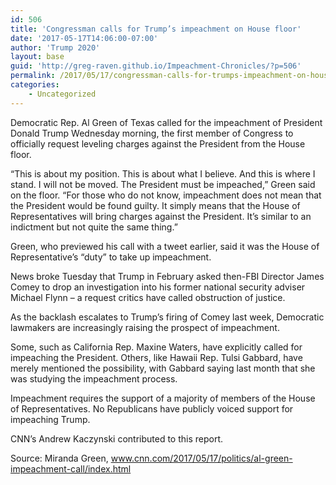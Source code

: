 ```yaml
---
id: 506
title: 'Congressman calls for Trump’s impeachment on House floor'
date: '2017-05-17T14:06:00-07:00'
author: 'Trump 2020'
layout: base
guid: 'http://greg-raven.github.io/Impeachment-Chronicles/?p=506'
permalink: /2017/05/17/congressman-calls-for-trumps-impeachment-on-house-floor/
categories:
    - Uncategorized
---
```


Democratic Rep. Al Green of Texas called for the impeachment of President Donald Trump Wednesday morning, the first member of Congress to officially request leveling charges against the President from the House floor.

“This is about my position. This is about what I believe. And this is where I stand. I will not be moved. The President must be impeached,” Green said on the floor. “For those who do not know, impeachment does not mean that the President would be found guilty. It simply means that the House of Representatives will bring charges against the President. It’s similar to an indictment but not quite the same thing.”

Green, who previewed his call with a tweet earlier, said it was the House of Representative’s “duty” to take up impeachment.

News broke Tuesday that Trump in February asked then-FBI Director James Comey to drop an investigation into his former national security adviser Michael Flynn – a request critics have called obstruction of justice.

As the backlash escalates to Trump’s firing of Comey last week, Democratic lawmakers are increasingly raising the prospect of impeachment.

Some, such as California Rep. Maxine Waters, have explicitly called for impeaching the President. Others, like Hawaii Rep. Tulsi Gabbard, have merely mentioned the possibility, with Gabbard saying last month that she was studying the impeachment process.

Impeachment requires the support of a majority of members of the House of Representatives. No Republicans have publicly voiced support for impeaching Trump.

CNN’s Andrew Kaczynski contributed to this report.

Source: Miranda Green, www.cnn.com/2017/05/17/politics/al-green-impeachment-call/index.html